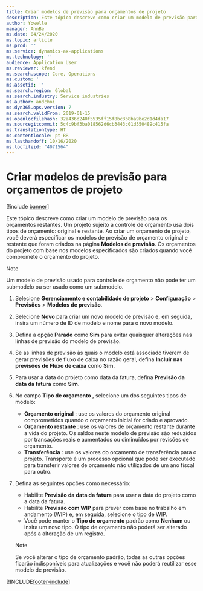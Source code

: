 ```yaml
---
title: Criar modelos de previsão para orçamentos de projeto
description: Este tópico descreve como criar um modelo de previsão para os orçamentos restantes.
author: Yowelle
manager: AnnBe
ms.date: 04/24/2020
ms.topic: article
ms.prod: ''
ms.service: dynamics-ax-applications
ms.technology: ''
audience: Application User
ms.reviewer: kfend
ms.search.scope: Core, Operations
ms.custom: ''
ms.assetid: ''
ms.search.region: Global
ms.search.industry: Service industries
ms.author: andchoi
ms.dyn365.ops.version: 7
ms.search.validFrom: 2019-01-15
ms.openlocfilehash: 32a436d240f5535ff15f8bc3b8ba9be2d1d4da17
ms.sourcegitcommit: 5c4c9bf3ba018562d6cb3443c01d550489c415fa
ms.translationtype: HT
ms.contentlocale: pt-BR
ms.lasthandoff: 10/16/2020
ms.locfileid: "4071564"
---
```

# <a name="create-forecast-models-for-project-budgets"></a>Criar modelos de previsão para orçamentos de projeto 

[!include [banner](../includes/banner.md)]

Este tópico descreve como criar um modelo de previsão para os orçamentos restantes. Um projeto sujeito a controle de orçamento usa dois tipos de orçamento: original e restante. Ao criar um orçamento de projeto, você deverá especificar os modelos de previsão de orçamento original e restante que foram criados na página **Modelos de previsão**. Os orçamentos do projeto com base nos modelos especificados são criados quando você compromete o orçamento do projeto.

> [!NOTE]
> Um modelo de previsão usado para controle de orçamento não pode ter um submodelo ou ser usado como um submodelo.

1. Selecione **Gerenciamento e contabilidade de projeto** > **Configuração** > **Previsões**  > **Modelos de previsão**.
2. Selecione **Novo** para criar um novo modelo de previsão e, em seguida, insira um número de ID de modelo e nome para o novo modelo. 
3. Defina a opção **Parado** como **Sim** para evitar quaisquer alterações nas linhas de previsão do modelo de previsão. 
4. Se as linhas de previsão às quais o modelo está associado tiverem de gerar previsões de fluxo de caixa no razão geral, defina **Incluir nas previsões de Fluxo de caixa** como **Sim.** 
5. Para usar a data do projeto como data da fatura, defina **Previsão da data da fatura** como **Sim**. 
6. No campo **Tipo de orçamento** , selecione um dos seguintes tipos de modelo:

   - **Orçamento original** : use os valores do orçamento original comprometidos quando o orçamento inicial for criado e aprovado.
   - **Orçamento restante** : use os valores de orçamento restante durante a vida do projeto. Os saldos neste modelo de previsão são reduzidos por transações reais e aumentados ou diminuídos por revisões de orçamento.
   - **Transferência** : use os valores do orçamento de transferência para o projeto. Transporte é um processo opcional que pode ser executado para transferir valores de orçamento não utilizados de um ano fiscal para outro.

7. Defina as seguintes opções como necessário:

   - Habilite **Previsão da data da fatura** para usar a data do projeto como a data da fatura.
   - Habilite **Previsão com WIP** para prever com base no trabalho em andamento (WIP) e, em seguida, selecione o tipo de WIP. 
   - Você pode manter o **Tipo de orçamento** padrão como **Nenhum** ou insira um novo tipo. O tipo de orçamento não poderá ser alterado após a alteração de um registro.     
    > [!NOTE]
    > Se você alterar o tipo de orçamento padrão, todas as outras opções ficarão indisponíveis para atualizações e você não poderá reutilizar esse modelo de previsão. 
   


 



[!INCLUDE[footer-include](../includes/footer-banner.md)]